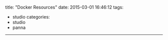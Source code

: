 title: "Docker Resources"
date: 2015-03-01 16:46:12
tags:
- studio
categories:
- studio
- panna

---
